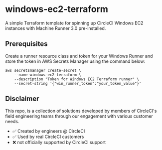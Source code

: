 # windows-ec2-terraform

A simple Terraform template for spinning up CircleCI Windows EC2 instances with Machine Runner 3.0 pre-installed.

## Prerequisites 

Create a runner resource class and token for your Windows Runner and store the token in AWS Secrets Manager using the command below:

```
aws secretsmanager create-secret \
    --name windows-ec2-terraform \
    --description "Token for Windows EC2 Terraform runner" \
    --secret-string '{"win_runner_token":"your_token_value"}'
```

## Disclaimer

This repo, is a collection of solutions developed by members of CircleCI's field engineering teams through our engagement with various customer needs.

   - ✅ Created by engineers @ CircleCI
   - ✅ Used by real CircleCI customers
   - ❌ not officially supported by CircleCI support
